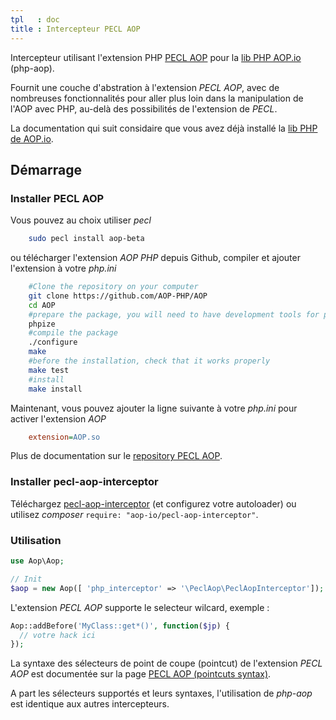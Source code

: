```yaml
---
tpl   : doc
title : Intercepteur PECL AOP
---
```


Intercepteur utilisant l'extension PHP [PECL AOP](https://github.com/AOP-PHP/AOP) pour la [lib PHP AOP.io](https://github.com/aop-io/php-aop) (php-aop).

Fournit une couche d'abstration à l'extension _PECL AOP_,
avec de nombreuses fonctionnalités pour aller plus loin dans la manipulation de l'AOP avec PHP,
au-delà des possibilités de l'extension de _PECL_.

La documentation qui suit considaire que vous avez déjà installé la [lib PHP de AOP.io](https://github.com/aop-io/php-aop).


## Démarrage

### Installer PECL AOP

Vous pouvez au choix utiliser _pecl_

```sh
    sudo pecl install aop-beta
```

ou télécharger l'extension _AOP PHP_ depuis Github, compiler et ajouter l'extension à votre _php.ini_

```sh
    #Clone the repository on your computer
    git clone https://github.com/AOP-PHP/AOP
    cd AOP
    #prepare the package, you will need to have development tools for php
    phpize
    #compile the package
    ./configure
    make
    #before the installation, check that it works properly
    make test
    #install
    make install
```


Maintenant, vous pouvez ajouter la ligne suivante à votre _php.ini_ pour activer l'extension _AOP_

```ini
    extension=AOP.so
```

Plus de documentation sur le [repository PECL AOP](https://github.com/AOP-PHP/AOP).


### Installer pecl-aop-interceptor

Téléchargez [pecl-aop-interceptor](https://github.com/aop-io/pecl-aop-interceptor/archive/master.zip) (et configurez votre autoloader) ou utilisez _composer_ `require: "aop-io/pecl-aop-interceptor"`.


### Utilisation

```php
use Aop\Aop;

// Init
$aop = new Aop([ 'php_interceptor' => '\PeclAop\PeclAopInterceptor']);
```

L'extension _PECL AOP_ supporte le selecteur wilcard, exemple :

```php
Aop::addBefore('MyClass::get*()', function($jp) {
  // votre hack ici
});
```

La syntaxe des sélecteurs de point de coupe (pointcut) de l'extension _PECL AOP_
est documentée sur la page [PECL AOP (pointcuts syntax)](https://github.com/AOP-PHP/AOP/blob/master/doc/Contents/chapter2.md#pointcuts-syntax).

A part les sélecteurs supportés et leurs syntaxes, l'utilisation de _php-aop_ est identique aux autres intercepteurs.

